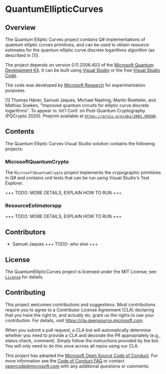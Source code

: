 # QuantumEllipticCurves

## Overview

The Quantum Elliptic Curves project contains Q# implementations of quantum elliptic curves primitives, and can be used to obtain resource estimates for the quantum elliptic curve discrete logarithms algorithm (as described in [1]).

The project depends on version 0.11.2006.403 of the [Microsoft Quantum Development Kit](https://www.microsoft.com/en-us/quantum/development-kit). It can be built using [Visual Studio](https://visualstudio.microsoft.com/) or the free [Visual Studio Code](https://code.visualstudio.com/).

The code was developed by [Microsoft Research](http://research.microsoft.com/) for experimentation purposes.

[1] Thomas Häner, Samuel Jaques, Michael Naehrig, Martin Roetteler, and Mathias Soeken, "Improved quantum circuits for elliptic curve discrete logarithms".
To appear in: Int'l Conf. on Post-Quantum Cryptography (PQCrypto 2020).
Preprint available at [`https://arxiv.org/abs/2001.09580`](https://arxiv.org/abs/2001.09580).

## Contents

The Quantum Elliptic Curves Visual Studio solution contains the following projects:

### MicrosoftQuantumCrypto

The `MicrosoftQuantumCrypto` project implements the crypographic primitives in Q# and contains unit tests that can be run using Visual Studio's Test Explorer.

+++ TODO: MORE DETAILS, EXPLAIN HOW TO RUN +++

### ResourceEstimatorspp

+++ TODO: MORE DETAILS, EXPLAIN HOW TO RUN +++

## Contributors

- Samuel Jaques
+++ TODO: who else +++

## License

The QuantumEllipticCurves project is licensed under the MIT License; see [`License`](LICENSE) for details.

## Contributing

This project welcomes contributions and suggestions.  Most contributions require you to agree to a
Contributor License Agreement (CLA) declaring that you have the right to, and actually do, grant us
the rights to use your contribution. For details, visit https://cla.opensource.microsoft.com.

When you submit a pull request, a CLA bot will automatically determine whether you need to provide
a CLA and decorate the PR appropriately (e.g., status check, comment). Simply follow the instructions
provided by the bot. You will only need to do this once across all repos using our CLA.

This project has adopted the [Microsoft Open Source Code of Conduct](https://opensource.microsoft.com/codeofconduct/).
For more information see the [Code of Conduct FAQ](https://opensource.microsoft.com/codeofconduct/faq/) or
contact [opencode@microsoft.com](mailto:opencode@microsoft.com) with any additional questions or comments.
